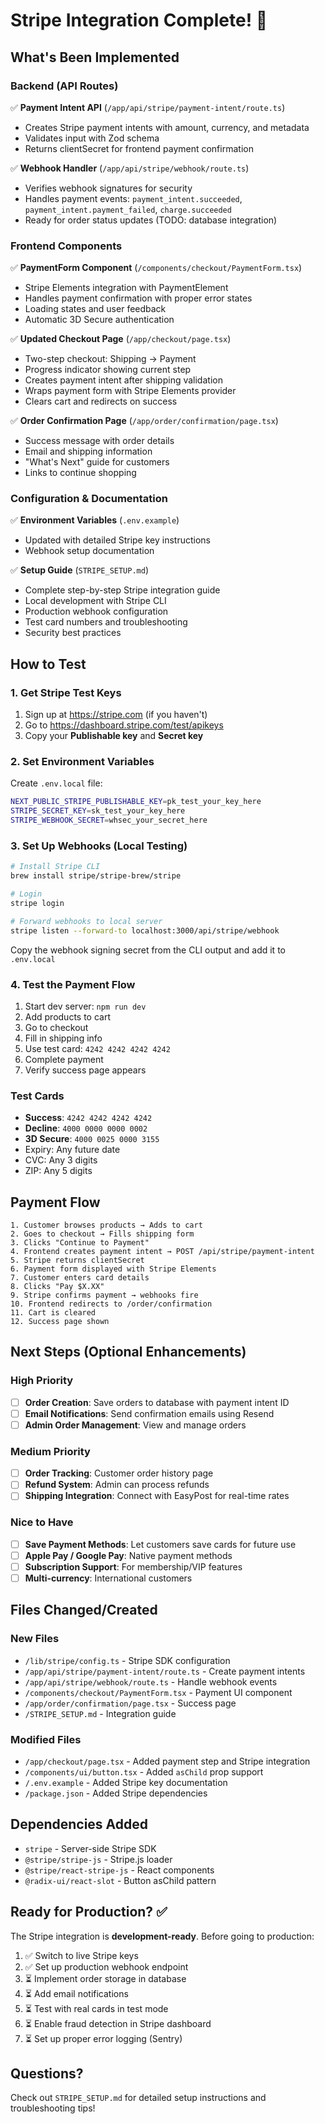 # Stripe Integration Complete! 🎉

## What's Been Implemented

### Backend (API Routes)
✅ **Payment Intent API** (`/app/api/stripe/payment-intent/route.ts`)
   - Creates Stripe payment intents with amount, currency, and metadata
   - Validates input with Zod schema
   - Returns clientSecret for frontend payment confirmation

✅ **Webhook Handler** (`/app/api/stripe/webhook/route.ts`)
   - Verifies webhook signatures for security
   - Handles payment events: `payment_intent.succeeded`, `payment_intent.payment_failed`, `charge.succeeded`
   - Ready for order status updates (TODO: database integration)

### Frontend Components
✅ **PaymentForm Component** (`/components/checkout/PaymentForm.tsx`)
   - Stripe Elements integration with PaymentElement
   - Handles payment confirmation with proper error states
   - Loading states and user feedback
   - Automatic 3D Secure authentication

✅ **Updated Checkout Page** (`/app/checkout/page.tsx`)
   - Two-step checkout: Shipping → Payment
   - Progress indicator showing current step
   - Creates payment intent after shipping validation
   - Wraps payment form with Stripe Elements provider
   - Clears cart and redirects on success

✅ **Order Confirmation Page** (`/app/order/confirmation/page.tsx`)
   - Success message with order details
   - Email and shipping information
   - "What's Next" guide for customers
   - Links to continue shopping

### Configuration & Documentation
✅ **Environment Variables** (`.env.example`)
   - Updated with detailed Stripe key instructions
   - Webhook setup documentation

✅ **Setup Guide** (`STRIPE_SETUP.md`)
   - Complete step-by-step Stripe integration guide
   - Local development with Stripe CLI
   - Production webhook configuration
   - Test card numbers and troubleshooting
   - Security best practices

## How to Test

### 1. Get Stripe Test Keys
1. Sign up at https://stripe.com (if you haven't)
2. Go to https://dashboard.stripe.com/test/apikeys
3. Copy your **Publishable key** and **Secret key**

### 2. Set Environment Variables
Create `.env.local` file:
```bash
NEXT_PUBLIC_STRIPE_PUBLISHABLE_KEY=pk_test_your_key_here
STRIPE_SECRET_KEY=sk_test_your_key_here
STRIPE_WEBHOOK_SECRET=whsec_your_secret_here
```

### 3. Set Up Webhooks (Local Testing)
```bash
# Install Stripe CLI
brew install stripe/stripe-brew/stripe

# Login
stripe login

# Forward webhooks to local server
stripe listen --forward-to localhost:3000/api/stripe/webhook
```

Copy the webhook signing secret from the CLI output and add it to `.env.local`

### 4. Test the Payment Flow
1. Start dev server: `npm run dev`
2. Add products to cart
3. Go to checkout
4. Fill in shipping info
5. Use test card: `4242 4242 4242 4242`
6. Complete payment
7. Verify success page appears

### Test Cards
- **Success**: `4242 4242 4242 4242`
- **Decline**: `4000 0000 0000 0002`  
- **3D Secure**: `4000 0025 0000 3155`
- Expiry: Any future date
- CVC: Any 3 digits
- ZIP: Any 5 digits

## Payment Flow

```
1. Customer browses products → Adds to cart
2. Goes to checkout → Fills shipping form
3. Clicks "Continue to Payment"
4. Frontend creates payment intent → POST /api/stripe/payment-intent
5. Stripe returns clientSecret
6. Payment form displayed with Stripe Elements
7. Customer enters card details
8. Clicks "Pay $X.XX"
9. Stripe confirms payment → webhooks fire
10. Frontend redirects to /order/confirmation
11. Cart is cleared
12. Success page shown
```

## Next Steps (Optional Enhancements)

### High Priority
- [ ] **Order Creation**: Save orders to database with payment intent ID
- [ ] **Email Notifications**: Send confirmation emails using Resend
- [ ] **Admin Order Management**: View and manage orders

### Medium Priority
- [ ] **Order Tracking**: Customer order history page
- [ ] **Refund System**: Admin can process refunds
- [ ] **Shipping Integration**: Connect with EasyPost for real-time rates

### Nice to Have
- [ ] **Save Payment Methods**: Let customers save cards for future use
- [ ] **Apple Pay / Google Pay**: Native payment methods
- [ ] **Subscription Support**: For membership/VIP features
- [ ] **Multi-currency**: International customers

## Files Changed/Created

### New Files
- `/lib/stripe/config.ts` - Stripe SDK configuration
- `/app/api/stripe/payment-intent/route.ts` - Create payment intents
- `/app/api/stripe/webhook/route.ts` - Handle webhook events
- `/components/checkout/PaymentForm.tsx` - Payment UI component
- `/app/order/confirmation/page.tsx` - Success page
- `/STRIPE_SETUP.md` - Integration guide

### Modified Files
- `/app/checkout/page.tsx` - Added payment step and Stripe integration
- `/components/ui/button.tsx` - Added `asChild` prop support
- `/.env.example` - Added Stripe key documentation
- `/package.json` - Added Stripe dependencies

## Dependencies Added
- `stripe` - Server-side Stripe SDK
- `@stripe/stripe-js` - Stripe.js loader
- `@stripe/react-stripe-js` - React components
- `@radix-ui/react-slot` - Button asChild pattern

## Ready for Production? ✅

The Stripe integration is **development-ready**. Before going to production:

1. ✅ Switch to live Stripe keys
2. ✅ Set up production webhook endpoint
3. ⏳ Implement order storage in database
4. ⏳ Add email notifications
5. ⏳ Test with real cards in test mode
6. ⏳ Enable fraud detection in Stripe dashboard
7. ⏳ Set up proper error logging (Sentry)

## Questions?

Check out `STRIPE_SETUP.md` for detailed setup instructions and troubleshooting tips!
